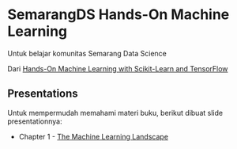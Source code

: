 # SemarangDS Hands-On Machine Learning
Untuk belajar komunitas Semarang Data Science

Dari [Hands-On Machine Learning with Scikit-Learn and TensorFlow](https://github.com/ageron/handson-ml)

## Presentations
Untuk mempermudah memahami materi buku, berikut dibuat slide presentationnya:
- Chapter 1 - [The Machine Learning Landscape](https://docs.google.com/presentation/d/1SLzhdtSGaqLTh1HXFiEAa-FCTecoImv3U7hFPMXdkOA/edit?usp=sharing)
